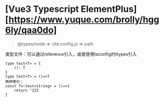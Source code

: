 # [Vue3 Typescript ElementPlus][https://www.yuque.com/brolly/hgg6ly/qaa0do]

> @types/node => vite.config.js => path

类型文件：可以通过reference引入，或者使用tsconfig的ttypes引入

```
type test<T> = {
    (): T
}
type test<T> = ()=>T
两种等价；
const fn:test<string> = ()=>{
    return "123
}
```